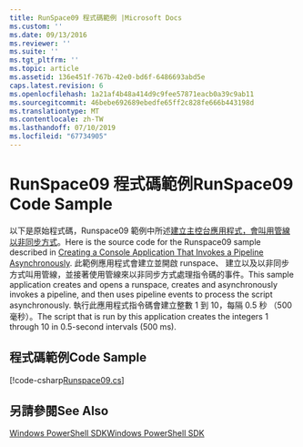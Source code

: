 ```yaml
---
title: RunSpace09 程式碼範例 |Microsoft Docs
ms.custom: ''
ms.date: 09/13/2016
ms.reviewer: ''
ms.suite: ''
ms.tgt_pltfrm: ''
ms.topic: article
ms.assetid: 136e451f-767b-42e0-bd6f-6486693abd5e
caps.latest.revision: 6
ms.openlocfilehash: 1a21af4b48a414d9c9fee57871eacb0a39c9ab11
ms.sourcegitcommit: 46bebe692689ebedfe65ff2c828fe666b443198d
ms.translationtype: MT
ms.contentlocale: zh-TW
ms.lasthandoff: 07/10/2019
ms.locfileid: "67734905"
---
```

# <a name="runspace09-code-sample"></a><span data-ttu-id="4784e-102">RunSpace09 程式碼範例</span><span class="sxs-lookup"><span data-stu-id="4784e-102">RunSpace09 Code Sample</span></span>

<span data-ttu-id="4784e-103">以下是原始程式碼，Runspace09 範例中所述[建立主控台應用程式，會叫用管線以非同步方式](https://msdn.microsoft.com/en-us/198c1c94-2a06-457e-93ce-c0d910618e47)。</span><span class="sxs-lookup"><span data-stu-id="4784e-103">Here is the source code for the Runspace09 sample described in [Creating a Console Application That Invokes a Pipeline Asynchronously](https://msdn.microsoft.com/en-us/198c1c94-2a06-457e-93ce-c0d910618e47).</span></span> <span data-ttu-id="4784e-104">此範例應用程式會建立並開啟 runspace、 建立以及以非同步方式叫用管線，並接著使用管線來以非同步方式處理指令碼的事件。</span><span class="sxs-lookup"><span data-stu-id="4784e-104">This sample application creates and opens a runspace, creates and asynchronously invokes a pipeline, and then uses pipeline events to process the script asynchronously.</span></span> <span data-ttu-id="4784e-105">執行此應用程式指令碼會建立整數 1 到 10，每隔 0.5 秒 （500 毫秒）。</span><span class="sxs-lookup"><span data-stu-id="4784e-105">The script that is run by this application creates the integers 1 through 10 in 0.5-second intervals (500 ms).</span></span>

## <a name="code-sample"></a><span data-ttu-id="4784e-106">程式碼範例</span><span class="sxs-lookup"><span data-stu-id="4784e-106">Code Sample</span></span>

[!code-csharp[Runspace09.cs](../../powershell-sdk-samples/SDK-2.0/csharp/Runspace09/Runspace09.cs#L11-L113 "Runspace09.cs")]

## <a name="see-also"></a><span data-ttu-id="4784e-107">另請參閱</span><span class="sxs-lookup"><span data-stu-id="4784e-107">See Also</span></span>

[<span data-ttu-id="4784e-108">Windows PowerShell SDK</span><span class="sxs-lookup"><span data-stu-id="4784e-108">Windows PowerShell SDK</span></span>](../windows-powershell-reference.md)